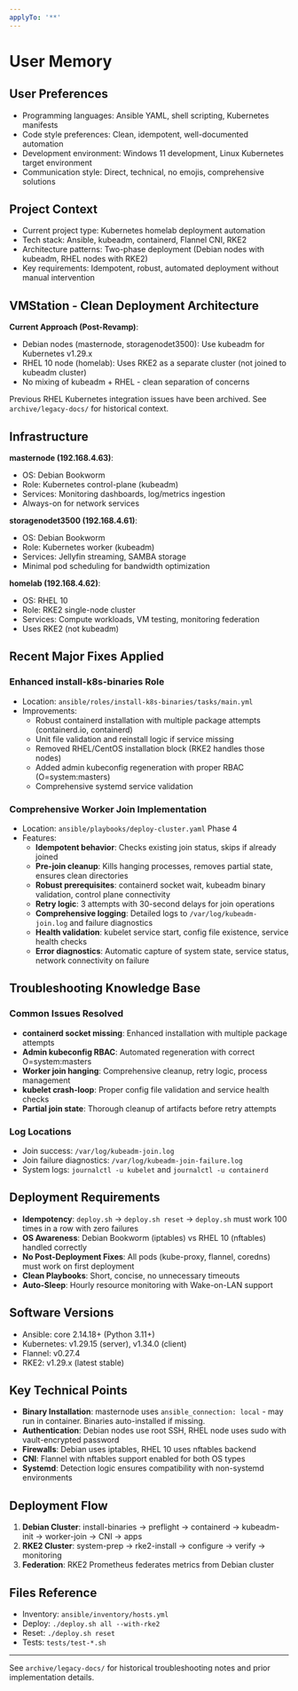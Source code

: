 ```yaml
---
applyTo: '**'
---
```


# User Memory

## User Preferences
- Programming languages: Ansible YAML, shell scripting, Kubernetes manifests
- Code style preferences: Clean, idempotent, well-documented automation
- Development environment: Windows 11 development, Linux Kubernetes target environment
- Communication style: Direct, technical, no emojis, comprehensive solutions

## Project Context
- Current project type: Kubernetes homelab deployment automation
- Tech stack: Ansible, kubeadm, containerd, Flannel CNI, RKE2
- Architecture patterns: Two-phase deployment (Debian nodes with kubeadm, RHEL nodes with RKE2)
- Key requirements: Idempotent, robust, automated deployment without manual intervention

## VMStation - Clean Deployment Architecture

**Current Approach (Post-Revamp)**:
- Debian nodes (masternode, storagenodet3500): Use kubeadm for Kubernetes v1.29.x
- RHEL 10 node (homelab): Uses RKE2 as a separate cluster (not joined to kubeadm cluster)
- No mixing of kubeadm + RHEL - clean separation of concerns

Previous RHEL Kubernetes integration issues have been archived. See `archive/legacy-docs/` for historical context.

## Infrastructure

**masternode (192.168.4.63)**:
- OS: Debian Bookworm
- Role: Kubernetes control-plane (kubeadm)
- Services: Monitoring dashboards, log/metrics ingestion
- Always-on for network services

**storagenodet3500 (192.168.4.61)**:
- OS: Debian Bookworm  
- Role: Kubernetes worker (kubeadm)
- Services: Jellyfin streaming, SAMBA storage
- Minimal pod scheduling for bandwidth optimization

**homelab (192.168.4.62)**:
- OS: RHEL 10
- Role: RKE2 single-node cluster
- Services: Compute workloads, VM testing, monitoring federation
- Uses RKE2 (not kubeadm)

## Recent Major Fixes Applied

### Enhanced install-k8s-binaries Role
- Location: `ansible/roles/install-k8s-binaries/tasks/main.yml`
- Improvements:
  - Robust containerd installation with multiple package attempts (containerd.io, containerd)
  - Unit file validation and reinstall logic if service missing
  - Removed RHEL/CentOS installation block (RKE2 handles those nodes)
  - Added admin kubeconfig regeneration with proper RBAC (O=system:masters)
  - Comprehensive systemd service validation

### Comprehensive Worker Join Implementation
- Location: `ansible/playbooks/deploy-cluster.yaml` Phase 4
- Features:
  - **Idempotent behavior**: Checks existing join status, skips if already joined
  - **Pre-join cleanup**: Kills hanging processes, removes partial state, ensures clean directories
  - **Robust prerequisites**: containerd socket wait, kubeadm binary validation, control plane connectivity
  - **Retry logic**: 3 attempts with 30-second delays for join operations
  - **Comprehensive logging**: Detailed logs to `/var/log/kubeadm-join.log` and failure diagnostics
  - **Health validation**: kubelet service start, config file existence, service health checks
  - **Error diagnostics**: Automatic capture of system state, service status, network connectivity on failure

## Troubleshooting Knowledge Base

### Common Issues Resolved
- **containerd socket missing**: Enhanced installation with multiple package attempts
- **Admin kubeconfig RBAC**: Automated regeneration with correct O=system:masters
- **Worker join hanging**: Comprehensive cleanup, retry logic, process management
- **kubelet crash-loop**: Proper config file validation and service health checks
- **Partial join state**: Thorough cleanup of artifacts before retry attempts

### Log Locations
- Join success: `/var/log/kubeadm-join.log`
- Join failure diagnostics: `/var/log/kubeadm-join-failure.log`
- System logs: `journalctl -u kubelet` and `journalctl -u containerd`

## Deployment Requirements

- **Idempotency**: `deploy.sh` → `deploy.sh reset` → `deploy.sh` must work 100 times in a row with zero failures
- **OS Awareness**: Debian Bookworm (iptables) vs RHEL 10 (nftables) handled correctly
- **No Post-Deployment Fixes**: All pods (kube-proxy, flannel, coredns) must work on first deployment
- **Clean Playbooks**: Short, concise, no unnecessary timeouts
- **Auto-Sleep**: Hourly resource monitoring with Wake-on-LAN support

## Software Versions

- Ansible: core 2.14.18+ (Python 3.11+)
- Kubernetes: v1.29.15 (server), v1.34.0 (client)
- Flannel: v0.27.4
- RKE2: v1.29.x (latest stable)

## Key Technical Points

- **Binary Installation**: masternode uses `ansible_connection: local` - may run in container. Binaries auto-installed if missing.
- **Authentication**: Debian nodes use root SSH, RHEL node uses sudo with vault-encrypted password
- **Firewalls**: Debian uses iptables, RHEL 10 uses nftables backend
- **CNI**: Flannel with nftables support enabled for both OS types
- **Systemd**: Detection logic ensures compatibility with non-systemd environments

## Deployment Flow

1. **Debian Cluster**: install-binaries → preflight → containerd → kubeadm-init → worker-join → CNI → apps
2. **RKE2 Cluster**: system-prep → rke2-install → configure → verify → monitoring
3. **Federation**: RKE2 Prometheus federates metrics from Debian cluster

## Files Reference

- Inventory: `ansible/inventory/hosts.yml`
- Deploy: `./deploy.sh all --with-rke2`
- Reset: `./deploy.sh reset`  
- Tests: `tests/test-*.sh`

---

See `archive/legacy-docs/` for historical troubleshooting notes and prior implementation details.
